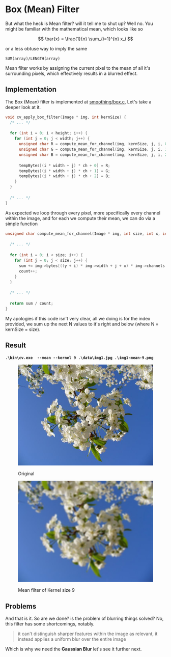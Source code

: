 # Box (Mean) Filter

But what the heck is Mean filter? will it tell me to shut up? Well no. You might be familiar with the mathematical mean, which looks like so

$$
\bar{x} = \frac{1}{n} \sum_{i=1}^{n} x_i
$$

or a less obtuse way to imply the same

```
SUM(array)/LENGTH(array)
```

Mean filter works by assigning the current pixel to the mean of all it's surrounding pixels, which effectively results in a blurred effect.

## Implementation

The Box (Mean) filter is implemented at [smoothing/box.c](../../smoothing/box.c#L24), Let's take a deeper look at it.

```c
void cv_apply_box_filter(Image * img, int kernSize) {
  /* ... */

  for (int i = 0; i < height; i++) {
    for (int j = 0; j < width; j++) {
      unsigned char R = compute_mean_for_channel(img, kernSize, j, i, 0);
      unsigned char G = compute_mean_for_channel(img, kernSize, j, i, 1);
      unsigned char B = compute_mean_for_channel(img, kernSize, j, i, 2);

      tempBytes[(i * width + j) * ch + 0] = R;
      tempBytes[(i * width + j) * ch + 1] = G;
      tempBytes[(i * width + j) * ch + 2] = B;
    }
  }

  /* ... */
}
```

As expected we loop through every pixel, more specifically every channel within the image, and for each we compute their mean, we can do via a simple function

```c
unsigned char compute_mean_for_channel(Image * img, int size, int x, int y, int c) {

  /* ... */

  for (int i = 0; i < size; i++) {
    for (int j = 0; j < size; j++) {
      sum += img->bytes[((y + i) * img->width + j + x) * img->channels + c];
      count++;
    }
  }

  /* ... */

  return sum / count;
}
```

My apologies if this code isn't very clear, all we doing is for the index provided, we sum up the next N values to it's right and below (where N = kernSize = size).&#x20;

## Result

<pre class="language-bash"><code class="lang-bash"><strong>.\bin\cv.exe  --mean --kernel 9 .\data\img1.jpg .\img1-mean-9.png
</strong></code></pre>

<div>

<figure><img src="../.gitbook/assets/img1.jpg" alt=""><figcaption><p>Original</p></figcaption></figure>

 

<figure><img src="../.gitbook/assets/mean-9.jpg" alt=""><figcaption><p>Mean filter of Kernel size 9</p></figcaption></figure>

</div>

## Problems

And that is it. So are we done? is the problem of blurring things solved? No, this filter has some shortcomings, notably.

> it can't distinguish sharper features within the image as relevant, it instead applies a uniform blur over the entire image

Which is why we need the **Gaussian Blur** let's see it further next.
